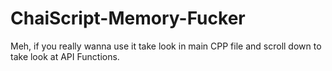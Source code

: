 # ChaiScript-Memory-Fucker
Meh, if you really wanna use it take look in main CPP file and scroll down to take look at API Functions.
